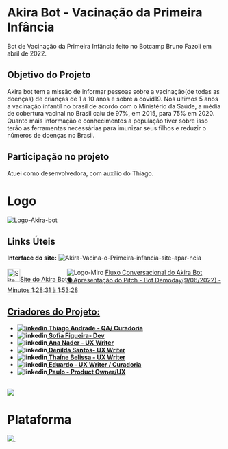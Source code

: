 # <h1>Akira Bot - Vacinação da Primeira Infância</h1> 
Bot de Vacinação da Primeira Infância feito no Botcamp Bruno Fazoli em abril de 2022.  

<h2>Objetivo do Projeto</h2>

Akira bot tem a missão de informar pessoas sobre a vacinação(de todas as doenças) de crianças de 1 a 10 anos e sobre a covid19. Nos últimos 5 anos a vacinação infantil no brasil de acordo com o Ministério da Saúde, a média de cobertura vacinal no Brasil caiu de 97%, em 2015, para 75% em 2020. Quanto mais informação e conhecimentos a população tiver sobre isso terão as ferramentas necessárias para imunizar seus filhos e reduzir o números de doenças no Brasil.

<h2>Participação no projeto</h2>

Atuei como desenvolvedora, com auxílio do Thiago. 

<h1>Logo</h1>
<img src="https://i.ibb.co/VLgGt4f/Akira-logo.png" alt="Logo-Akira-bot">

<h2>Links Úteis</h2>
<section>
    <b>Interface do site:</b>    
<img src="https://i.ibb.co/YLvTx2f/Akira-Vacina-o-Primeira-infancia-site-apar-ncia.png" alt="Akira-Vacina-o-Primeira-infancia-site-apar-ncia" border="0"></a>
<br><br>
<div>
<div style="float:left;">
    <span style="display:inline;"><img src="https://i.ibb.co/Gcx9Yx3/site.png" height="30px" width="30px" alt="Site"><a href="https://sites.google.com/view/akira-bot/in%C3%ADcio" target="_blank">Site do Akira Bot</a></span>
    </div>
    <span style="display:inline;"><img src="https://i.ibb.co/Wvv7sC8/miro.png" alt=Logo-Miro> <a href="https://miro.com/app/board/uXjVO6BEX2k=/?share_link_id=140594661238" target="_blank">Fluxo Conversacional do Akira Bot</span>
</div>
      <span style="display:inline;"><a href="https://youtu.be/TwDxgQewRp4?t=5293">🗣️Apresentação do Pitch - Bot Demoday(9/06/2022) - Minutos 1:28:31 à 1:53:28</span></div>
</section>
<section>
 <h1>Criadores do Projeto:</h1>   
<b><ul>    
<li><img src="https://i.ibb.co/4W8WfBk/linkedin.png" alt="linkedin"><a href="https://www.linkedin.com/in/thiago-andrade-borges/" target="_blank">                      Thiago Andrade - QA/ Curadoria</a><br>
<li><img src="https://i.ibb.co/4W8WfBk/linkedin.png" alt="linkedin"><a href="https://www.linkedin.com/in/sofiabfigueira/">  Sofia Figueira- Dev    </a><br>
<li><img src="https://i.ibb.co/4W8WfBk/linkedin.png" alt="linkedin"><a href="https://www.linkedin.com/in/anap-nader/">      Ana Nader - UX Writer  </a><br>
<li><img src="https://i.ibb.co/4W8WfBk/linkedin.png" alt="linkedin"><a href="https://www.linkedin.com/in/denildasantos/">   Denilda Santos- UX Writer</a><br>
<li><img src="https://i.ibb.co/4W8WfBk/linkedin.png" alt="linkedin"><a href="https://www.linkedin.com/in/thaine-belissa/">  Thaíne Belissa - UX Writer</a><br>
<li><img src="https://i.ibb.co/4W8WfBk/linkedin.png" alt="linkedin"><a href="https://www.linkedin.com/in/edeproft/">        Eduardo - UX Writer / Curadoria</a><br>
<li><img src="https://i.ibb.co/4W8WfBk/linkedin.png" alt="linkedin"><a href="https://www.linkedin.com/in/paulo-humberto-moreira-62b73114/"> Paulo - Product Owner/UX </a>
</b></ul>
<br>
<img src="https://i.ibb.co/fHZkXbN/Vacina-o-akira-chatbot-imagem-pessoas.png">
</section>
<h1>Plataforma</h1>

<img src="https://www.gstatic.com/dialogflow-console/common/assets/img/logo-es.png">.

